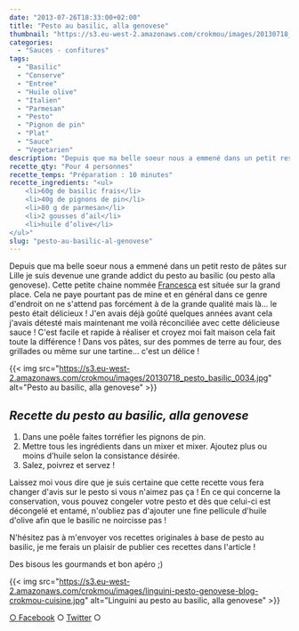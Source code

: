```yaml
---
date: "2013-07-26T18:33:00+02:00"
title: "Pesto au basilic, alla genovese"
thumbnail: "https://s3.eu-west-2.amazonaws.com/crokmou/images/20130718_pesto_basilic_0023.jpg"
categories:
  - "Sauces - confitures"
tags:
  - "Basilic"
  - "Conserve"
  - "Entree"
  - "Huile olive"
  - "Italien"
  - "Parmesan"
  - "Pesto"
  - "Pignon de pin"
  - "Plat"
  - "Sauce"
  - "Vegetarien"
description: "Depuis que ma belle soeur nous a emmené dans un petit resto de pâtes sur Lille je suis devenue une grande addict du pesto au basilic..."
recette_qty: "Pour 4 personnes"
recette_temps: "Préparation : 10 minutes"
recette_ingredients: "<ul>
 	<li>60g de basilic frais</li>
 	<li>40g de pignons de pin</li>
 	<li>80 g de parmesan</li>
 	<li>2 gousses d’ail</li>
 	<li>huile d’olive</li>
</ul>"
slug: "pesto-au-basilic-al-genovese"
---
```


Depuis que ma belle soeur nous a emmené dans un petit resto de pâtes sur Lille je suis devenue une grande addict du pesto au basilic (ou pesto alla genovese). Cette petite chaine nommée [Francesca](http://www.francesca.com/) est située sur la grand place. Cela ne paye pourtant pas de mine et en général dans ce genre d'endroit on ne s'attend pas forcément à de la grande qualité mais là... le pesto était délicieux ! J'en avais déjà goûté quelques années avant cela j'avais détesté mais maintenant me voilà réconciliée avec cette délicieuse sauce ! C'est facile et rapide à réaliser et croyez moi fait maison cela fait toute la différence ! Dans vos pâtes, sur des pommes de terre au four, des grillades ou même sur une tartine... c'est un délice !

{{< img src="https://s3.eu-west-2.amazonaws.com/crokmou/images/20130718_pesto_basilic_0034.jpg" alt="Pesto au basilic, alla genovese" >}}

## _**Recette du pesto au basilic, alla genovese**_

1.  Dans une poêle faites torréfier les pignons de pin.
2.  Mettre tous les ingrédients dans un mixer et mixer. Ajoutez plus ou moins d’huile selon la consistance désirée.
3.  Salez, poivrez et servez !

Laissez moi vous dire que je suis certaine que cette recette vous fera changer d'avis sur le pesto si vous n'aimez pas ça ! En ce qui concerne la conservation, vous pouvez congeler votre pesto et dès que celui-ci est décongelé et entamé, n'oubliez pas d'ajouter une fine pellicule d'huile d'olive afin que le basilic ne noircisse pas !

N'hésitez pas à m'envoyer vos recettes originales à base de pesto au basilic, je me ferais un plaisir de publier ces recettes dans l'article !

Des bisous les gourmands et bon apéro ;)

{{< img src="https://s3.eu-west-2.amazonaws.com/crokmou/images/linguini-pesto-genovese-blog-crokmou-cuisine.jpg" alt="Linguini au pesto au basilic, alla genovese" >}}

[○ Facebook](https://www.facebook.com/pages/CroKMou/148093255259077) ○ [Twitter](https://twitter.com/Crokmou) ○